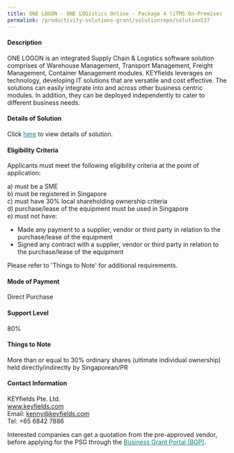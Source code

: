 ```yaml
---
title: ONE LOGON - ONE LOGistics Online - Package 4 (iTMS On-Premise)
permalink: /productivity-solutions-grant/solutionrepo/solution537
---
```


#### Description

ONE LOGON is an integrated Supply Chain & Logistics software solution comprises of Warehouse Management, Transport Management, Freight Management, Container Management modules.
KEYfields leverages on technology, developing IT solutions that are versatile and cost effective. The solutions can easily integrate into and across other business centric modules. In addition, they can be deployed independently to cater to different business needs.

#### Details of Solution

Click <a href='https://gb-assist-staging.netlify.app/images/psg/KEYfields_Annex_3_Part_4.pdf' style='color:#037e8a'>here</a> to view details of solution.

#### Eligibility Criteria

Applicants must meet the following eligibility criteria at the point of application:

a) must be a SME <br>
b) must be registered in Singapore <br>
c) must have 30% local shareholding ownership criteria <br>
d) purchase/lease of the equipment must be used in Singapore <br>
e) must not have:
- Made any payment to a supplier, vendor or third party in relation to the purchase/lease of the equipment
- Signed any contract with a supplier, vendor or third party in relation to the purchase/lease of the equipment

Please refer to 'Things to Note' for additional requirements.

#### Mode of Payment
Direct Purchase

#### Support Level
80%

#### Things to Note
More than or equal to 30% ordinary shares (ultimate individual ownership) held directly/indirectly by Singaporean/PR

#### Contact Information
KEYfields Pte. Ltd.<br>www.keyfields.com<br>Email: kenny@keyfields.com<br>Tel: +65 6842 7886

Interested companies can get a quotation from the pre-approved vendor, before applying for the PSG through the <a target='_blank' style='color:#037e8a' href='https://www.businessgrants.gov.sg/'>Business Grant Portal (BGP)</a>.
